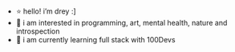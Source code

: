 - ⭐️ hello! i’m drey :]
- 🧠 i am interested in programming, art, mental health, nature and introspection
- 🌱 i am currently learning full stack with 100Devs

<!---
dreymotoh/dreymotoh is a ✨ special ✨ repository because its `README.md` (this file) appears on your GitHub profile.
You can click the Preview link to take a look at your changes.
--->
